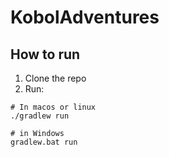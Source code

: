 # KobolAdventures

## How to run

1. Clone the repo
2. Run:
```
# In macos or linux
./gradlew run

# in Windows
gradlew.bat run
```